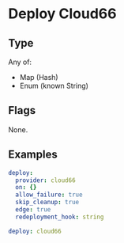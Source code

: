 # Deploy Cloud66



## Type

Any of:

* Map (Hash)
* Enum (known String)

## Flags

None.


## Examples

```yaml
deploy:
  provider: cloud66
  on: {}
  allow_failure: true
  skip_cleanup: true
  edge: true
  redeployment_hook: string
```

```yaml
deploy: cloud66

```
